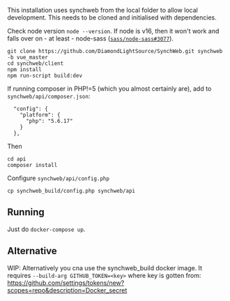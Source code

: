 This installation uses synchweb from the local folder to allow local
development. This needs to be cloned and initialised with dependencies.

Check node version `node --version`. If node is v16, then it won't work and
falls over on - at least - node-sass ([`sass/node-sass#3077`](https://github.com/sass/node-sass/issues/3077)).


```
git clone https://github.com/DiamondLightSource/SynchWeb.git synchweb -b vue_master
cd synchweb/client
npm install
npm run-script build:dev
```

If running composer in PHP!=5 (which you almost certainly are), add to
`synchweb/api/composer.json`:
```
  "config": {
    "platform": {
      "php": "5.6.17"
    }
  },
```
Then
```
cd api
composer install
```

Configure `synchweb/api/config.php`
```
cp synchweb_build/config.php synchweb/api
```

## Running
Just do `docker-compose up`.

## Alternative
WIP: Alternatively you cna use the synchweb_build docker image. It requires
`--build-arg GITHUB_TOKEN=<key>` where key is gotten from:
    https://github.com/settings/tokens/new?scopes=repo&description=Docker_secret